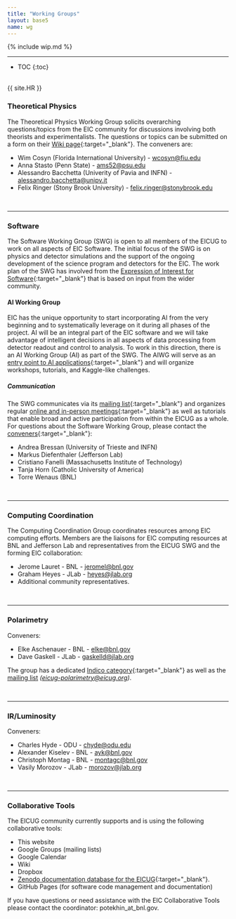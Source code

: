 ```yaml
---
title: "Working Groups"
layout: base5
name: wg
---
```


{% include wip.md %}

---

* TOC
{:toc}

<span id="theoretical-physics"><br/></span>
{{ site.HR }}

### Theoretical Physics  

The Theoretical Physics Working Group solicits overarching questions/topics from the EIC community for discussions involving both theorists and experimentalists. The questions or topics can be submitted on a form on their [Wiki page](https://wiki.bnl.gov/eicug/index.php/Theory){:target="_blank"}. The conveners are:
* Wim Cosyn (Florida International University) - <wcosyn@fiu.edu>
* Anna Stasto (Penn State) - <ams52@psu.edu>
* Alessandro Bacchetta (Univerity of Pavia and INFN) - <alessandro.bacchetta@unipv.it>
* Felix Ringer (Stony Brook University) - <felix.ringer@stonybrook.edu>

<span id="software"><br/></span>

---

### Software

The Software Working Group (SWG) is open to all members of the EICUG to work on all aspects of EIC Software. The initial focus of the SWG is on physics and detector simulations and the support of the ongoing development of the science program and detectors for the EIC. The work plan of the SWG has involved from the [Expression of Interest for Software](https://eic.github.io/activities/eoi.html){:target="_blank"} that is based on input from the wider community.

#### AI Working Group

EIC has the unique opportunity to start incorporating AI from the very beginning and to systematically leverage on it during all phases of the project. AI will be an integral part of the EIC software and we will take advantage of intelligent decisions in all aspects of data processing from detector readout and control to analysis. To work in this direction, there is an AI Working Group (AI) as part of the SWG. The AIWG will serve as an [entry point to AI applications](https://eic.ai){:target="_blank"} and will organize workshops, tutorials, and Kaggle-like challenges. 

##### Communication
The SWG communicates via its [mailing list](mailto:eicug-software@eicug.org){:target="_blank"} and organizes regular [online and in-person meetings](https://indico.bnl.gov/category/301/){:target="_blank"} as well as tutorials that enable broad and active participation from within the EICUG as a whole. For questions about the Software Working Group, please contact the [conveners](mailto:eicug-software-conveners@eicug.org){:target="_blank"}: 
* Andrea Bressan (University of Trieste and INFN)
* Markus Diefenthaler (Jefferson Lab)
* Cristiano Fanelli (Massachusetts Institute of Technology)
* Tanja Horn (Catholic University of America)
* Torre Wenaus (BNL)

<span id="computing-coordination"><br/></span>

---

### Computing&nbsp;Coordination

The Computing Coordination Group coordinates resources among EIC computing efforts. Members are the liaisons for EIC computing resources at BNL and Jefferson Lab and representatives from the EICUG SWG and the forming EIC collaboration:
* Jerome Lauret - BNL - <jeromel@bnl.gov>
* Graham Heyes - JLab - <heyes@jlab.org>
* Additional community representatives.

<span id="polarimetry"><br/></span>

---

### Polarimetry

Conveners:
* Elke Aschenauer - BNL - <elke@bnl.gov>
* Dave Gaskell  - JLab - <gaskelld@jlab.org>

The group has a dedicated [Indico category](https://indico.bnl.gov/category/280/){:target="_blank"}
as well as the [mailing list](mailto:eicug-polarimetry@eicug.org) _(eicug-polarimetry@eicug.org)_.

<span id="irluminosity"><br/></span>

---

### IR/Luminosity

Conveners:
* Charles Hyde - ODU - <chyde@odu.edu>
* Alexander Kiselev - BNL - <ayk@bnl.gov>
* Christoph Montag - BNL - <montagc@bnl.gov>
* Vasily Morozov - JLab - <morozov@jlab.org>

<span id="collaborative-tools"><br/></span>

---

### Collaborative Tools

The EICUG community currently supports and is using the following collaborative tools:
* This website
* Google Groups (mailing lists)
* Google Calendar
* Wiki
* Dropbox
* [Zenodo documentation database for the EICUG](https://zenodo.org/communities/eicug/){:target="_blank"}.
* GitHub Pages (for software code management and documentation)

If you have questions or need assistance with the EIC Collaborative Tools please contact
the coordinator: potekhin_at_bnl.gov.

